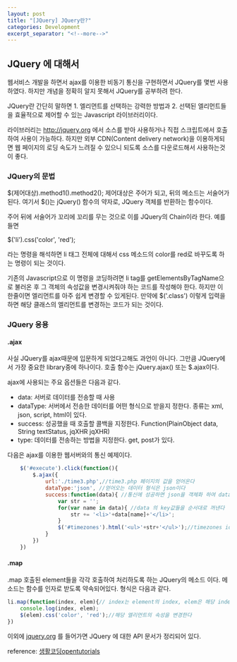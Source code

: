 ```yaml
---
layout: post
title: "[JQuery] JQuery란?"
categories: Development
excerpt_separator: "<!--more-->"
---
```


## JQuery 에 대해서

웹서비스 개발을 하면서 ajax를 이용한 비동기 통신을 구현하면서 JQuery를 몇번 사용하였다. 하지만 개념을 정확히 알지 못해서 JQuery를 공부하려 한다.

JQuery란 간단히 말하면 1. 엘리먼트를 선택하는 강력한 방법과 2. 선택된 엘리먼트들을 효율적으로 제어할 수 있는 Javascript 라이브러리이다. 

라이브러리는 http://jquery.org 에서 소스를 받아 사용하거나 직접 스크립트에서 호출하여 사용이 가능하다. 하지만 외부 CDN(Content delivery network)을 이용하게되면 웹 페이지의 로딩 속도가 느려질 수 있으니 되도록 소스를 다운로드해서 사용하는것이 좋다.

### JQuery의 문법
$(제어대상).method1().method2();
제어대상은 주어가 되고, 뒤의 메소드는 서술어가 된다. 여기서 $()는 jQuery() 함수의 약자로, JQuery 객체를 반환하는 함수이다.

주어 뒤에 서술어가 꼬리에 꼬리를 무는 것으로 이를 JQuery의 Chain이라 한다. 예를 들면

$('li').css('color', 'red');

라는 명령을 해석하면 li 태그 전체에 대해서 css 메소드의 color를 red로 바꾸도록 하는 명령이 되는 것이다.

기존의 Javascript으로 이 명령을 코딩하려면 li tag를 getElementsByTagName으로 불러온 후 그 객체의 속성값을 변경시켜줘야 하는 코드를 작성해야 한다. 하지만 이 한줄이면 엘리먼트를 아주 쉽게 변경할 수 있게된다. 만약에 $('.class') 이렇게 입력을 하면 해당 클래스의 엘리먼트를 변경하는 코드가 되는 것이다.


### JQuery 응용

#### .ajax


사실 JQuery를 ajax때문에 입문하게 되었다고해도 과언이 아니다. 그만큼 JQuery에서 가장 중요한 library중에 하나이다.
호출 함수는 jQuery.ajax() 또는 $.ajax이다. 

ajax에 사용되는 주요 옵션들은 다음과 같다.

- data: 서버로 데이터를 전송할 때 사용
- dataType: 서버에서 전송한 데이터를 어떤 형식으로 받을지 정한다. 종류는 xml, json, script, html이 있다.
- success: 성공했을 때 호출할 콜백을 지정한다. Function(PlainObject data, String textStatus, jqXHR jqXHR)
- type: 데이터를 전송하는 방법을 지정한다. get, post가 있다.

다음은 ajax를 이용한 웹서버와의 통신 예제이다.

```javascript
    $('#execute').click(function(){
        $.ajax({
            url:'./time3.php',//time3.php 페이지의 값을 얻어온다
            dataType:'json', //얻어오는 데이터 형식은 json이다
            success:function(data){ //통신에 성공하면 json을 객체화 하여 data에 담는다.
                var str = '';
                for(var name in data){ //data 의 key값들을 순서대로 꺼낸다
                    str += '<li>'+data[name]+'</li>';
                }
                $('#timezones').html('<ul>'+str+'</ul>');//timezones id를 가진 태그에 ul태그를 추가한다
            }
        })
    })
```
#### .map
.map 호출된 element들을 각각 호출하여 처리하도록 하는 JQuery의 메소드 이다. 메소드는 함수를 인자로 받도록 약속되어있다. 형식은 다음과 같다.

```javascript
li.map(function(index, elem){// index는 element의 index, elem은 해당 index의 엘리먼트이다
    console.log(index, elem);
    $(elem).css('color', 'red');//해당 엘리먼트의 속성을 변경한다
})
```

이외에 [jquery.org](http://jquery.org) 를 들어가면 JQuery 에 대한 API 문서가 정리되어 있다.

reference: [생활코딩opentutorials](https://opentutorials.org/course/1)